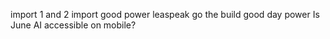 import 1 and 2
import good power
leaspeak go the build
good day power
Is June AI accessible on mobile?
